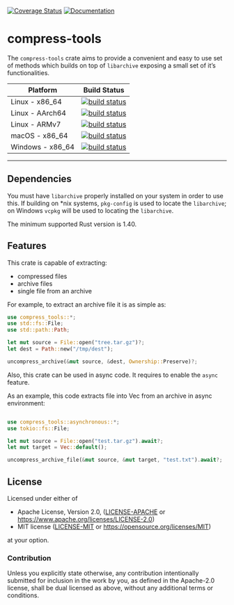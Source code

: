 [![Coverage Status](https://coveralls.io/repos/github/OSSystems/compress-tools-rs/badge.svg?branch=master)](https://coveralls.io/github/OSSystems/compress-tools-rs?branch=master)
[![Documentation](https://docs.rs/compress-tools/badge.svg)](https://docs.rs/compress-tools)

# compress-tools

The `compress-tools` crate aims to provide a convenient and easy to use set
of methods which builds on top of `libarchive` exposing a small set of it’s
functionalities.

| Platform | Build Status |
| -------- | ------------ |
| Linux - x86_64 | [![build status](https://github.com/OSSystems/compress-tools-rs/workflows/CI%20-%20Linux%20-%20x86_64/badge.svg)](https://github.com/OSSystems/compress-tools-rs/actions) |
| Linux - AArch64 | [![build status](https://github.com/OSSystems/compress-tools-rs/workflows/CI%20-%20Linux%20-%20AArch64/badge.svg)](https://github.com/OSSystems/compress-tools-rs/actions) |
| Linux - ARMv7 | [![build status](https://github.com/OSSystems/compress-tools-rs/workflows/CI%20-%20Linux%20-%20ARMv7/badge.svg)](https://github.com/OSSystems/compress-tools-rs/actions) |
| macOS - x86_64 | [![build status](https://github.com/OSSystems/compress-tools-rs/workflows/CI%20-%20macOS%20-%20x86_64/badge.svg)](https://github.com/OSSystems/compress-tools-rs/actions) |
| Windows - x86_64 | [![build status](https://github.com/OSSystems/compress-tools-rs/workflows/CI%20-%20Windows%20-%20x86_64/badge.svg)](https://github.com/OSSystems/compress-tools-rs/actions) |

---

## Dependencies

You must have `libarchive` properly installed on your system in order to use
this. If building on *nix systems, `pkg-config` is used to locate the
`libarchive`; on Windows `vcpkg` will be used to locating the `libarchive`.

The minimum supported Rust version is 1.40.

## Features

This crate is capable of extracting:

* compressed files
* archive files
* single file from an archive

For example, to extract an archive file it is as simple as:

```rust
use compress_tools::*;
use std::fs::File;
use std::path::Path;

let mut source = File::open("tree.tar.gz")?;
let dest = Path::new("/tmp/dest");

uncompress_archive(&mut source, &dest, Ownership::Preserve)?;
```

Also, this crate can be used in async code. It requires to enable the `async` feature.

As an example, this code extracts file into Vec from an archive in async environment:
```rust

use compress_tools::asynchronous::*;
use tokio::fs::File;

let mut source = File::open("test.tar.gz").await?;
let mut target = Vec::default();

uncompress_archive_file(&mut source, &mut target, "test.txt").await?;
```

## License

Licensed under either of

 * Apache License, Version 2.0, ([LICENSE-APACHE](LICENSE-APACHE) or https://www.apache.org/licenses/LICENSE-2.0)
 * MIT license ([LICENSE-MIT](LICENSE-MIT) or https://opensource.org/licenses/MIT)

at your option.

### Contribution

Unless you explicitly state otherwise, any contribution intentionally
submitted for inclusion in the work by you, as defined in the
Apache-2.0 license, shall be dual licensed as above, without any
additional terms or conditions.
